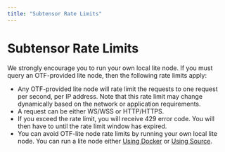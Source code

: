 ```yaml
---
title: "Subtensor Rate Limits"
---
```


# Subtensor Rate Limits

We strongly encourage you to run your own local lite node. If you must query an OTF-provided lite node, then the following rate limits apply:

- Any OTF-provided lite node will rate limit the requests to one request per second, per IP address. Note that this rate limit may change dynamically based on the network or application requirements.
- A request can be either WS/WSS or HTTP/HTTPS.
- If you exceed the rate limit, you will receive 429 error code. You will then have to until the rate limit window has expired.
- You can avoid OTF-lite node rate limits by running your own local lite node. You can run a lite node either [Using Docker](./using-docker.md#run-a-lite-node-on-mainchain) or [Using Source](./using-source.md#lite-node-on-mainchain). 
